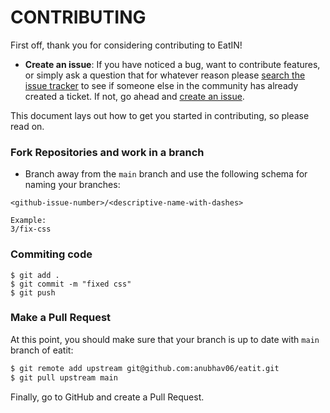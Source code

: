 # CONTRIBUTING

First off, thank you for considering contributing to EatIN!

* **Create an issue**: If you have noticed a bug, want to contribute features, or simply ask a question that for whatever reason 
please [search the issue tracker](https://github.com/anubhav06/eatit/issues) to see if someone else in the community has already created a ticket. 
If not, go ahead and [create an issue](https://github.com/anubhav06/eatit/issues/new/choose).


This document lays out how to get you started in contributing, so please read on.

### Fork Repositories and work in a branch

* Branch away from the `main` branch and use the following schema for naming your branches:
```
<github-issue-number>/<descriptive-name-with-dashes>

Example:
3/fix-css
```

### Commiting code ###

```
$ git add .
$ git commit -m "fixed css"
$ git push
```

### Make a Pull Request

At this point, you should make sure that your branch is up to date with `main` branch of eatit:

```bash
$ git remote add upstream git@github.com:anubhav06/eatit.git
$ git pull upstream main
```


Finally, go to GitHub and create a Pull Request.
